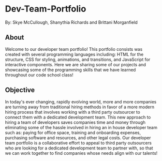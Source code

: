 # Dev-Team-Portfolio

By: Skye McCullough, Shanythia Richards and Brittani Morganfield

## About 

Welcome to our developer team portfolio! This portfolio consists was created with several programming languages including: HTML for the structure, CSS for styling, animations, and transitions, and JavaScript for interactive components. Here we  are sharing some of our projects and showcasing some of the programming skills that we have learned throughout our code school class!

## Objective

In today's ever changing, rapidly evolving world, more and more companies are turning away from traditional hiring methods in favor of a more modern hiring process that involves working with a third party outsourcer to connect them with a dedicated development team. This new approach to hiring a team of developers saves companies time and money through eliminating some of the hassle involved in hiring an in house developer team such as: paying for office space, training and onboarding expenses, purchasing software and resources, and other legal costs. Our developer team portfolio is a collaborative effort to appeal to third party outsourcers who are looking for a dedicated development team to partner with, so that we can work together to find companies whose needs align with our talents!